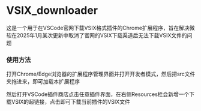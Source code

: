 # VSIX_downloader
这是一个用于在VSCode官网下载VSIX格式插件的Chrome扩展程序，旨在解决微软在2025年1月某次更新中取消了官网的VSIX下载渠道后无法下载VSIX文件的问题

### 使用方法
打开Chrome/Edge浏览器的扩展程序管理界面并打开开发者模式，然后把src文件夹拖进来，即可加载本扩展程序

然后打开VSCode插件商店点击任意插件界面，在右侧Resources栏会新增一个下载VSIX的超链接，点击即可下载当前插件的VSIX文件